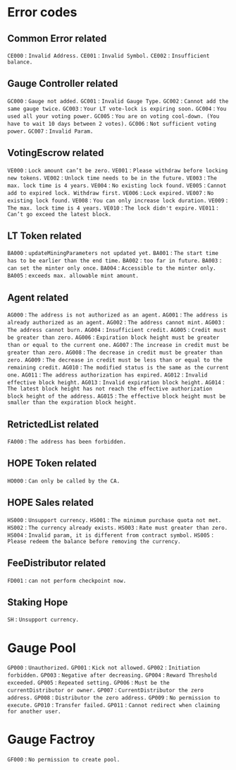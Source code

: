 # Error codes

## Common Error related

`CE000` : `Invalid Address.`
`CE001` : `Invalid Symbol.`
`CE002` : `Insufficient balance.`

## Gauge Controller related

`GC000` : `Gauge not added.`
`GC001` : `Invalid Gauge Type.`
`GC002` : `Cannot add the same gauge twice.`
`GC003` : `Your LT vote-lock is expiring soon.`
`GC004` : `You used all your voting power.`
`GC005` : `You are on voting cool-down. (You have to wait 10 days between 2 votes).`
`GC006` : `Not sufficient voting power.`
`GC007` : `Invalid Param.`

## VotingEscrow related

`VE000` : `Lock amount can’t be zero.`
`VE001` : `Please withdraw before locking new tokens.`
`VE002` : `Unlock time needs to be in the future.`
`VE003` : `The max. lock time is 4 years.`
`VE004` : `No existing lock found.`
`VE005` : `Cannot add to expired lock. Withdraw first.`
`VE006` : `Lock expired.`
`VE007` : `No existing lock found.`
`VE008` : `You can only increase lock duration.`
`VE009` : `The max. lock time is 4 years.`
`VE010` : `The lock didn't expire.`
`VE011` : `Can’t go exceed the latest block.`

## LT Token related

`BA000` : `updateMiningParameters not updated yet.`
`BA001` : `The start time has to be earlier than the end time.`
`BA002` : `too far in future.`
`BA003` : `can set the minter only once.`
`BA004` : `Accessible to the minter only.`
`BA005` : `exceeds max. allowable mint amount.`

## Agent related

`AG000` : `The address is not authorized as an agent.`
`AG001` : `The address is already authorized as an agent.`
`AG002` : `The address cannot mint.`
`AG003` : `The address cannot burn.`
`AG004` : `Insufficient credit.`
`AG005` : `Credit must be greater than zero.`
`AG006` : `Expiration block height must be greater than or equal to the current one.`
`AG007` : `The increase in credit must be greater than zero.`
`AG008` : `The decrease in credit must be greater than zero.`
`AG009` : `The decrease in credit must be less than or equal to the remaining credit.`
`AG010` : `The modified status is the same as the current one.`
`AG011` : `The address authorization has expired.`
`AG012` : `Invalid effective block height.`
`AG013` : `Invalid expiration block height.`
`AG014` : `The latest block height has not reach the effective authorization block height of the address.`
`AG015` : `The effective block height must be smaller than the expiration block height.`

## RetrictedList related

`FA000` : `The address has been forbidden.`

## HOPE Token related

`HO000` : `Can only be called by the CA.`

## HOPE Sales related

`HS000` : `Unsupport currency.`
`HS001` : `The minimum purchase quota not met.`
`HS002` : `The currency already exists.`
`HS003` : `Rate must greater than zero.`
`HS004` : `Invalid param, it is different from contract symbol.`
`HS005` : `Please redeem the balance before removing the currency.`

## FeeDistributor related
`FD001` : `can not perform checkpoint now.`

## Staking Hope
`SH` : `Unsupport currency.`


# Gauge Pool
`GP000` : `Unauthorized.`
`GP001` : `Kick not allowed.`
`GP002` : `Initiation forbidden.`
`GP003` : `Negative after decreasing.`
`GP004` : `Reward Threshold exceeded.`
`GP005` : `Repeated setting.`
`GP006` : `Must be the currentDistributor or owner.`
`GP007` : `CurrentDistributor the zero address.`
`GP008` : `Distributor the zero address.`
`GP009` : `No permission to execute.`
`GP010` : `Transfer failed.`
`GP011` : `Cannot redirect when claiming for another user.`

# Gauge Factroy
`GF000` : `No permission to create pool.`





